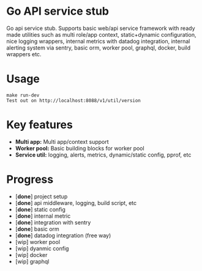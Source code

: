 # Go API service stub
Go api service stub. Supports basic web/api service framework with ready made utilities such as multi role/app context, static+dynamic configuration, nice logging wrappers, internal metrics with datadog integration, internal alerting system via sentry, basic orm, worker pool, graphql, docker, build wrappers etc.

# Usage
    make run-dev
    Test out on http://localhost:8088/v1/util/version


# Key features
* **Multi app:** Multi app/context support
* **Worker pool:** Basic building blocks for worker pool
* **Service util:** logging, alerts, metrics, dynamic/static config, pprof, etc
  

# Progress
* [**done**] project setup
* [**done**] api middleware, logging, build script, etc
* [**done**] static config
* [**done**] internal metric
* [**done**] integration with sentry
* [**done**] basic orm
* [**done**] datadog integration (free way)
* [wip] worker pool
* [wip] dyanmic config
* [wip] docker
* [wip] graphql
